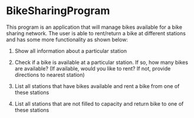 # BikeSharingProgram

This program is an application that will manage bikes available for a bike sharing
network. The user is able to rent/return a bike at different stations and has some more 
functionality as shown below:

1) Show all information about a particular station

2) Check if a bike is available at a particular station. If so, how many bikes are
available? (If available, would you like to rent? If not, provide directions to nearest station)

3) List all stations that have bikes available and rent a bike from one of these stations

4) List all stations that are not filled to capacity and return bike to one of these stations
